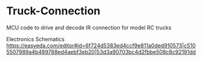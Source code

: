 # Truck-Connection
MCU code to drive and decode IR connection for model RC trucks

Electronics Schematics
https://easyeda.com/editor#id=6f724d5383ed4ccf9e811a0ded910573|c5105507989a4b489788ed4aebf3eb20|53d3a90703bc4d2fbbe508c8c92191dd
